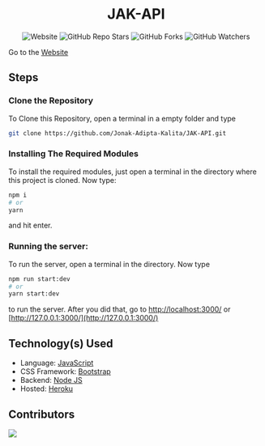 <div align=center>

# JAK-API

![Website](https://img.shields.io/website?down_color=red&down_message=Offline&style=for-the-badge&up_color=green&up_message=Online&url=https%3A%2F%2Fjak-api-dot-com.herokuapp.com)
![GitHub Repo Stars](https://img.shields.io/github/stars/Jonak-Adipta-Kalita/JAK-API?style=for-the-badge)
![GitHub Forks](https://img.shields.io/github/forks/Jonak-Adipta-Kalita/JAK-API?style=for-the-badge)
![GitHub Watchers](https://img.shields.io/github/watchers/Jonak-Adipta-Kalita/JAK-API?style=for-the-badge)

</div>

Go to the [Website](http://jak-api-dot-com.herokuapp.com/)

## Steps

### Clone the Repository

To Clone this Repository, open a terminal in a empty folder and type

```bash
git clone https://github.com/Jonak-Adipta-Kalita/JAK-API.git
```

### Installing The Required Modules

To install the required modules, just open a terminal in the directory where this project 
is cloned. Now type:

```bash
npm i
# or
yarn
```

and hit enter.

### Running the server:

To run the server, open a terminal in the directory. Now type

```bash
npm run start:dev
# or
yarn start:dev
```

to run the server. After you did that, go to [http://localhost:3000/](http://localhost:3000/) or
[http://127.0.0.1:3000/](http://127.0.0.1:3000/)

## Technology(s) Used

-   Language: [JavaScript](https://www.javascript.com/)
-   CSS Framework: [Bootstrap](https://getbootstrap.com/docs/4.6/getting-started/introduction/)
-   Backend: [Node JS](https://nodejs.org/)
-   Hosted: [Heroku](https://heroku.com/)

## Contributors

<a href = "https://github.com/Jonak-Adipta-Kalita/JAK-API/graphs/contributors">
	<img src="https://contrib.rocks/image?repo=Jonak-Adipta-Kalita/JAK-API" />
</a>
